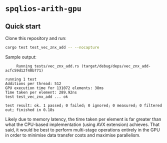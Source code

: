 # `spqlios-arith-gpu`

## Quick start

Clone this repository and run:

```bash
cargo test test_vec_znx_add -- --nocapture
```

Sample output:

```
     Running tests/vec_znx_add.rs (target/debug/deps/vec_znx_add-acfc59d12f40b771)

running 1 test
Additions per thread: 512
GPU execution time for 131072 elements: 38ms
Time taken per element: 289.92ns
test test_vec_znx_add ... ok

test result: ok. 1 passed; 0 failed; 0 ignored; 0 measured; 0 filtered out; finished in 0.18s
```

Likely due to memory latency, the time taken per element is far greater than
what the CPU-based implementation (using AVX extension) achieves. That said, it
would be best to perform multi-stage operations entirely in the GPU in order to
minimise data transfer costs and maximise parallelism.

